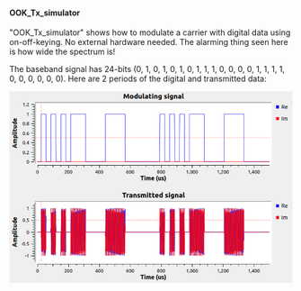
#### OOK_Tx_simulator
"OOK_Tx_simulator" shows how to modulate a carrier with digital data using on-off-keying.  No external hardware needed.   The alarming thing seen here is how wide the spectrum is!  

The baseband signal has 24-bits (0, 1, 0, 1, 0, 1, 0, 1, 1, 1, 0, 0, 0, 0, 1, 1, 1, 1, 0, 0, 0, 0, 0, 0).  Here are 2 periods of the digital and transmitted data:

![Signals](https://github.com/michaelalex94536/GRCProjects/blob/main/Images/OOK_Tx_Simulator_Signals.png)


